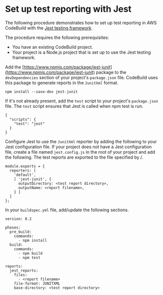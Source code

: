 # Set up test reporting with Jest<a name="test-report-jest"></a>

The following procedure demonstrates how to set up test reporting in AWS CodeBuild with the [Jest testing framework](https://jestjs.io/)\. 

The procedure requires the following prerequisites:
+ You have an existing CodeBuild project\.
+ Your project is a Node\.js project that is set up to use the Jest testing framework\.

Add the [https://www.npmjs.com/package/jest-junit](https://www.npmjs.com/package/jest-junit) package to the `devDependencies` section of your project's `package.json` file\. CodeBuild uses this package to generate reports in the `JunitXml` format\.

```
npm install --save-dev jest-junit
```

If it's not already present, add the `test` script to your project's `package.json` file\. The `test` script ensures that Jest is called when npm test is run\.

```
{
  "scripts": {
    "test": "jest"
  }
}
```

Configure Jest to use the `JunitXml` reporter by adding the following to your Jest configuration file\. If your project does not have a Jest configuration file, create a file named `jest.config.js` in the root of your project and add the following\. The test reports are exported to the file specified by *<test report directory>*/*<report filename>*\.

```
module.exports = {
  reporters: [
    'default',
    [ 'jest-junit', {
      outputDirectory: <test report directory>,
      outputName: <report filename>,
    } ]
  ]
};
```

In your `buildspec.yml` file, add/update the following sections\.

```
version: 0.2

phases:
  pre_build:
    commands:
      - npm install
  build:
    commands:
      - npm build
      - npm test

reports:
  jest_reports:
    files:
      - <report filename>
    file-format: JUNITXML
    base-directory: <test report directory>
```